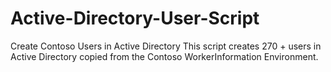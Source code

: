 # Active-Directory-User-Script
Create Contoso Users in Active Directory This script creates 270 + users in Active Directory copied from the Contoso WorkerInformation Environment.
